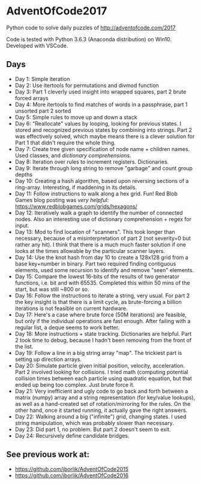 # AdventOfCode2017
Python code to solve daily puzzles of http://adventofcode.com/2017

Code is tested with Python 3.6.3 (Anaconda distribution) on Win10.  Developed with VSCode.

## Days
* Day 1:  Simple iteration
* Day 2:  Use itertools for permutations and divmod function
* Day 3:  Part 1 cleverly used insight into wrapped squares, part 2 brute forced arrays
* Day 4:  More itertools to find matches of words in a passphrase, part 1 unsorted part 2 sorted
* Day 5:  Simple rules to move up and down a stack
* Day 6:  "Reallocate" values by looping, looking for previous states.  I stored and recognized previous states by combining into strings.  Part 2 was effectively solved, which maybe means there is a clever solution for Part 1 that didn't require the whole thing.
* Day 7:  Create tree given specification of node name + children names.  Used classes, and _dictionary comprehensions_.
* Day 8:  Iteration over rules to increment registers.  Dictionaries.
* Day 9:  Iterate through long string to remove "garbage" and count group depths
* Day 10:  Creating a hash algorithm, based upon reversing sections of a ring-array.  Interesting, if maddening in its details.
* Day 11:  Follow instructions to walk along a hex grid.  Fun!  Red Blob Games blog posting was _very helpful_:  https://www.redblobgames.com/grids/hexagons/
* Day 12:  Iteratively walk a graph to identify the number of connected nodes.  Also an interesting use of dictionary comprehension + regex for input.
* Day 13:  Mod to find location of "scanners".  This took longer than necessary, because of a misinterpretation of part 2 (not severity=0 but rather any hit).  I think that there is a much much faster solution if one looks at the times allowable by the particular scanner layers.
* Day 14:  Use the knot hash from day 10 to create a 128x128 grid from a base key+number in binary.  Part two required finding contiguous elements, used some recursion to identify and remove "seen" elements.
* Day 15:  Compare the lowest 16-bits of the results of two generator functions, i.e. bit and with 65535.  Completed this within 50 mins of the start, but was still ~800 or so.
* Day 16:  Follow the instructions to iterate a string, very usual.  For part 2 the key insight is that there is a limit cycle, as brute-forcing a billion iterations is not feasible on current hardware.
* Day 17:  Here's a case where brute force (50M iterations) are feasible, but only if the individual operations are fast enough.  After failing with a regular list, a deque seems to work better.
* Day 18:  More instructions + state tracking.  Dictionaries are helpful.  Part 2 took time to debug, because I hadn't been removing from the front of the list.
* Day 19:  Follow a line in a big string array "map".  The trickiest part is setting up direction arrays.
* Day 20:  Simulate particle given initial position, velocity, acceleration.  Part 2 involved looking for collisions.  I tried math (computing potential collision times between each particle using quadratic equation, but that ended up being too complex.  Just brute force it.
* Day 21:  Very inefficient and ugly code to go back and forth between a matrix (numpy) array and a string
representation (for key/value lookups), as well as a hand-created set of rotation/mirroring for the rules.  On the other hand, once it started running, it actually gave the right answers.
* Day 22:  Walking around a big ("infinite") grid, changing states.  I used string manipulation, which was probably slower than necessary.
* Day 23:  Did part 1, no problem.  But part 2 doesn't seem to exit.
* Day 24:  Recursively define candidate bridges.



## See previous work at:
* https://github.com/jborlik/AdventOfCode2015
* https://github.com/jborlik/AdventOfCode2016